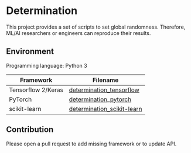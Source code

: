 # Determination 

This project provides a set of scripts to set global randomness. Therefore, ML/AI researchers or engineers can reproduce their results. 

## Environment

Programming language: Python 3

| Framework | Filename |
| - | - |
| Tensorflow 2/Keras | [determination_tensorflow](determination_tensorflow.py) |
| PyTorch | [determination_pytorch](determination_pytorch.py) |
| scikit-learn | [determination_scikit-learn](determination_scikit-learn.py) | 

## Contribution

Please open a pull request to add missing framework or to update API.